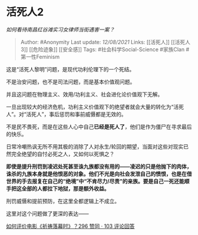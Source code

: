 # 活死人2
*如何看待南昌红谷滩实习女律师当街遇害一案？*

> Author: #Anonymity
Last update: *12/08/2021* 
Links: [[活死人]] [[活死人3]] [[危险迹象]] [[安全感]] 
Tags:  #社会科学Social-Science #家族Clan #第一性Feminism


这是“活死人黎明”问题，是现代功利伦理下的一个死结。

不是治安问题，也不是司法问题，而是基本价值观问题。

并且这问题在物理主义、效用/功利主义、社会进化论价值观下无解。

一旦出现较大的经济危机，功利主义价值观下的绝望者就会大量的转化为“活死人”。对“活死人”，事后惩罚和事前威慑都是无效的。

不是民不畏死，而是在这些人心中自己**已经是死人了**，他们是作为僵尸在寻求最后的快乐。

日常冷嘲热讽无所不用其极的消除了人对永生/轮回的期望，当面对这些对现实已然完全绝望的自忖必死之人，又如何以死惧之？

**即使是提升刑罚到凌迟处死甚至诛九族都没有用的——凌迟的只是他抛下的肉体，诛杀的九族本身就是他恨恶的对象。他们不光是向社会发泄自己的愤恨，也是在借世界的手去报复在自己的“绝境”中“不肯尽力/尽责”的亲族。要是自己一死还能顺手把这全部的人都拉下地狱，那是额外收益。**

刑罚威慑和提前预防，在这里全都逻辑上不成立。

  

这里对这个问题做了更深的表达——

[如何评价电影《祈祷落幕时》？296 赞同 · 103 评论回答](https://www.zhihu.com/question/288403977/answer/658358536)

  
  
